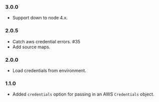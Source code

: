 ### 3.0.0
* Support down to node 4.x.

### 2.0.5
* Catch aws credential errors. #35
* Add source maps.

### 2.0.0
* Load credentials from environment.

### 1.1.0

* Added `credentials` option for passing in an AWS `Credentials` object.

